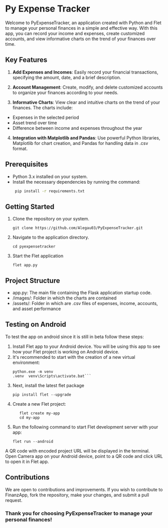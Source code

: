 # Py Expense Tracker 
Welcome to PyExpenseTracker, an application created with Python and Flet to manage your personal finances in a simple and effective way. With this app, you can record your income and expenses, create customized accounts, and view informative charts on the trend of your finances over time.

## Key Features
1. **Add Expenses and Incomes**: Easily record your financial transactions, specifying the amount, date, and a brief description.


2. **Account Management**: Create, modify, and delete customized accounts to organize your finances according to your needs.


3. **Informative Charts**: View clear and intuitive charts on the trend of your finances. The charts include:
  - Expenses in the selected period
  - Asset trend over time
  - Difference between income and expenses throughout the year  
  
   
4. **Integration with Matplotlib and Pandas**: Use powerful Python libraries, Matplotlib for chart creation, and Pandas for handling data in .csv format.

## Prerequisites
- Python 3.x installed on your system.
- Install the necessary dependencies by running the command:
  ```bash
   pip install -r requirements.txt 

## Getting Started
1. Clone the repository on your system.
   ```
   git clone https://github.com/Alegau03/PyExpenseTracker.git
2. Navigate to the application directory.
   ```
   cd pyexpensetracker
3. Start the Flet application
   ```
   flet app.py
## Project Structure
- app.py: The main file containing the Flask application startup code.
- /images/: Folder in which the charts are contained
- /assets/: Folder in which are .csv files of expenses, income, accounts, and asset performance

## Testing on Android
To test the app on android since it is still in beta follow these steps:
1. Install Flet app to your Android device. You will be using this app to see how your Flet project is working on Android device.
2. It's recommended to start with the creation of a new virtual environment:
     ```
   python.exe -m venv
   .venv  venv\Scripts\activate.bat```
3. Next, install the latest flet package
    ```
    pip install flet --upgrade
4. Create a new Flet project:
   ```
      flet create my-app
      cd my-app
5. Run the following command to start Flet development server with your app:
   ```
   flet run --android
A QR code with encoded project URL will be displayed in the terminal.  
Open Camera app on your Android device, point to a QR code and click URL to open it in Flet app.    

 
## Contributions
We are open to contributions and improvements. If you wish to contribute to FinanzApp, fork the repository, make your changes, and submit a pull request.

### Thank you for choosing PyExpenseTracker to manage your personal finances!
